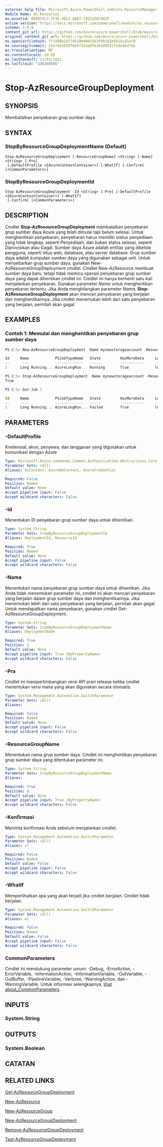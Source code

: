 ```yaml
---
external help file: Microsoft.Azure.PowerShell.Cmdlets.ResourceManager.dll-Help.xml
Module Name: Az.Resources
ms.assetid: 089954C3-7F3E-46C2-AA93-C0151EACDA2F
online version: https://docs.microsoft.com/powershell/module/az.resources/stop-azresourcegroupdeployment
schema: 2.0.0
content_git_url: https://github.com/Azure/azure-powershell/blob/main/src/Resources/Resources/help/Stop-AzResourceGroupDeployment.md
original_content_git_url: https://github.com/Azure/azure-powershell/blob/main/src/Resources/Resources/help/Stop-AzResourceGroupDeployment.md
ms.openlocfilehash: ff1998b29f795108d081563f90182b691bc81ef0
ms.sourcegitcommit: 53ef403038f665f1b3a9f616185b31f5de9bd7bb
ms.translationtype: MT
ms.contentlocale: id-ID
ms.lasthandoff: 11/03/2021
ms.locfileid: "136340505"
---
```

# Stop-AzResourceGroupDeployment

## SYNOPSIS
Membatalkan penyebaran grup sumber daya.

## SYNTAX

### StopByResourceGroupDeploymentName (Default)
```
Stop-AzResourceGroupDeployment [-ResourceGroupName] <String> [-Name] <String> [-Pre]
 [-DefaultProfile <IAzureContextContainer>] [-WhatIf] [-Confirm] [<CommonParameters>]
```

### StopByResourceGroupDeploymentId
```
Stop-AzResourceGroupDeployment -Id <String> [-Pre] [-DefaultProfile <IAzureContextContainer>] [-WhatIf]
 [-Confirm] [<CommonParameters>]
```

## DESCRIPTION
Cmdlet **Stop-AzResourceGroupDeployment** membatalkan penyebaran grup sumber daya Azure yang telah dimulai tapi belum selesai.
Untuk menghentikan penyebaran, penyebaran harus memiliki status penyediaan yang tidak lengkap, seperti Penyediaan, dan bukan status selesai, seperti Diprovisikan atau Gagal.
Sumber daya Azure adalah entitas yang dikelola pengguna, seperti situs web, database, atau server database.
Grup sumber daya adalah kumpulan sumber daya yang digunakan sebagai unit.
Untuk menyebarkan grup sumber daya, gunakan New-AzResourceGroupDeployment cmdlet.
Cmdlet New-AzResource membuat sumber daya baru, tetapi tidak memicu operasi penyebaran grup sumber daya yang dapat dihentikan cmdlet ini.
Cmdlet ini hanya berhenti satu kali menjalankan penyebaran.
Gunakan parameter *Name* untuk menghentikan penyebaran tertentu.
Jika Anda menghilangkan parameter *Nama,* **Stop-AzResourceGroupDeployment** akan mencari penyebaran yang berjalan dan menghentikannya.
Jika cmdlet menemukan lebih dari satu penyebaran yang berjalan, perintah akan gagal.

## EXAMPLES

### Contoh 1: Memulai dan menghentikan penyebaran grup sumber daya

```powershell
PS C:\> New-AzResourceGroupDeployment -Name mynewstorageaccount -ResourceGroupName myrg -TemplateFile .\storage-account-create-azdeploy.json -TemplateParameterFile .\storage-account-create-azdeploy.parameters.json -AsJob

Id     Name            PSJobTypeName   State         HasMoreData     Location             Command
--     ----            -------------   -----         -----------     --------             -------
1      Long Running... AzureLongRun... Running       True            localhost            New-AzResourceGro...

PS C:\> Stop-AzResourceGroupDeployment -Name mynewstorageaccount -ResourceGroupName myrg
True

PS C:\> Get-Job 1

Id     Name            PSJobTypeName   State         HasMoreData     Location             Command
--     ----            -------------   -----         -----------     --------             -------
1      Long Running... AzureLongRun... Failed        True            localhost            New-AzResourceGro...
```

## PARAMETERS

### -DefaultProfile
Kredensial, akun, penyewa, dan langganan yang digunakan untuk komunikasi dengan Azure

```yaml
Type: Microsoft.Azure.Commands.Common.Authentication.Abstractions.Core.IAzureContextContainer
Parameter Sets: (All)
Aliases: AzContext, AzureRmContext, AzureCredential

Required: False
Position: Named
Default value: None
Accept pipeline input: False
Accept wildcard characters: False
```

### -Id
Menentukan ID penyebaran grup sumber daya untuk dihentikan.

```yaml
Type: System.String
Parameter Sets: StopByResourceGroupDeploymentId
Aliases: DeploymentId, ResourceId

Required: True
Position: Named
Default value: None
Accept pipeline input: False
Accept wildcard characters: False
```

### -Nama
Menentukan nama penyebaran grup sumber daya untuk dihentikan.
Jika Anda tidak menentukan parameter ini, cmdlet ini akan mencari penyebaran yang berjalan dalam grup sumber daya dan menghentikannya.
Jika menemukan lebih dari satu penyebaran yang berjalan, perintah akan gagal.
Untuk mendapatkan nama penyebaran, gunakan cmdlet Get-AzResourceGroupDeployment.

```yaml
Type: System.String
Parameter Sets: StopByResourceGroupDeploymentName
Aliases: DeploymentName

Required: True
Position: 1
Default value: None
Accept pipeline input: True (ByPropertyName)
Accept wildcard characters: False
```

### -Pra
Cmdlet ini mempertimbangkan versi API prari release ketika cmdlet menentukan versi mana yang akan digunakan secara otomatis.

```yaml
Type: System.Management.Automation.SwitchParameter
Parameter Sets: (All)
Aliases:

Required: False
Position: Named
Default value: None
Accept pipeline input: False
Accept wildcard characters: False
```

### -ResourceGroupName
Menentukan nama grup sumber daya.
Cmdlet ini menghentikan penyebaran grup sumber daya yang ditentukan parameter ini.

```yaml
Type: System.String
Parameter Sets: StopByResourceGroupDeploymentName
Aliases:

Required: True
Position: 0
Default value: None
Accept pipeline input: True (ByPropertyName)
Accept wildcard characters: False
```

### -Konfirmasi
Meminta konfirmasi Anda sebelum menjalankan cmdlet.

```yaml
Type: System.Management.Automation.SwitchParameter
Parameter Sets: (All)
Aliases: cf

Required: False
Position: Named
Default value: False
Accept pipeline input: False
Accept wildcard characters: False
```

### -WhatIf
Memperlihatkan apa yang akan terjadi jika cmdlet berjalan.
Cmdlet tidak berjalan.

```yaml
Type: System.Management.Automation.SwitchParameter
Parameter Sets: (All)
Aliases: wi

Required: False
Position: Named
Default value: False
Accept pipeline input: False
Accept wildcard characters: False
```

### CommonParameters
Cmdlet ini mendukung parameter umum: -Debug, -ErrorAction, -ErrorVariable, -InformationAction, -InformationVariable, -OutVariable, -OutBuffer, -PipelineVariable, -Verbose, -WarningAction, dan -WarningVariable. Untuk informasi selengkapnya, [lihat about_CommonParameters](http://go.microsoft.com/fwlink/?LinkID=113216).

## INPUTS

### System.String

## OUTPUTS

### System.Boolean

## CATATAN

## RELATED LINKS

[Get-AzResourceGroupDeployment](./Get-AzResourceGroupDeployment.md)

[New-AzResource](./New-AzResource.md)

[New-AzResourceGroup](./New-AzResourceGroup.md)

[New-AzResourceGroupDeployment](./New-AzResourceGroupDeployment.md)

[Remove-AzResourceGroupDeployment](./Remove-AzResourceGroupDeployment.md)

[Test-AzResourceGroupDeployment](./Test-AzResourceGroupDeployment.md)


